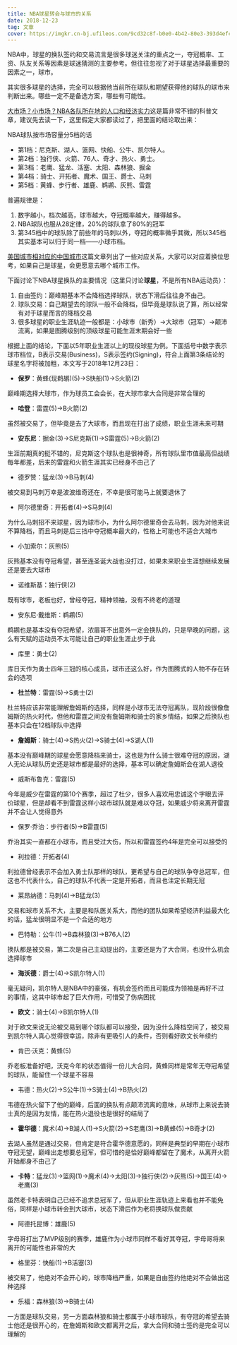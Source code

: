 ```yaml
---
title: NBA球星转会与球市的关系
date: 2018-12-23
tag: 文章
cover: https://imgkr.cn-bj.ufileos.com/9cd32c8f-b0e0-4b42-80e3-393d4efc2467.png
---
```


NBA中，球星的换队签约和交易流言是很多球迷关注的重点之一，夺冠概率、工资、队友关系等因素是球迷猜测的主要参考。但往往忽视了对于球星选择最重要的因素之一，球市。

其实很多球星的选择，完全可以根据他当前所在球队和期望获得他的球队的球市来判断出来。哪些一定不是备选方案，哪些有可能性。

[大市场？小市场？NBA各队所在地的人口和经济实力](https://bbs.hupu.com/8994789.html)这是篇非常不错的科普文章，建议先去读一下，这里假定大家都读过了，把里面的结论取出来：

NBA球队按市场容量分5档的话

- 第1档：尼克斯、湖人、篮网、快船、公牛、凯尔特人。
- 第2档：独行侠、火箭、76人、奇才、热火、勇士。
- 第3档：老鹰、猛龙、活塞、太阳、森林狼、掘金
- 第4档：骑士、开拓者、魔术、国王、爵士、马刺
- 第5档：黄蜂、步行者、雄鹿、鹈鹕、灰熊、雷霆

普遍规律是：

1. 数字越小，档次越高，球市越大，夺冠概率越大，赚得越多。
2. NBA球队也服从28定律，20%的球队拿了80%的冠军
3. 第345档中的球队除了前些年的马刺以外，夺冠的概率微乎其微，所以345档其实基本可以归于同一档——小球市档。

[美国城市相对应的中国城市](https://bbs.hupu.com/9669588.html)这篇文章列出了一些对应关系，大家可以对应着换位思考，如果自己是球星，会更愿意去哪个城市工作。

下面讨论下NBA球星换队的主要情况（这里只讨论**球星**，不是所有NBA运动员）：

1. 自由签约：巅峰期基本不会降档选择球队，状态下滑后往往身不由己。
2. 球队交易：自己期望去的球队一般不会降档，但毕竟是球队说了算，所以经常有对于球星而言的降档交易
3. 很多球星的职业生涯轨迹一般都是：小球市（新秀）->大球市（冠军）->颠沛流离，如果是图腾级别的顶级球星可能生涯末期会好一些

根据上面的结论，下面以5年职业生涯以上的现役球星为例。下面括号中数字表示球市档位，B表示交易(Business)，S表示签约(Signing)，符合上面第3条结论的球星名字将被加粗，本文写于2018年12月23日：

- **保罗**：黄蜂(现鹈鹕)(5)->S快船(1)->S火箭(2)

巅峰期选择大球市，作为球员工会会长，在大球市拿大合同是非常合理的

- **哈登**：雷霆(5)->B火箭(2)

虽然被交易了，但毕竟是去了大球市，而且现在打出了成绩，职业生涯未来可期

- **安东尼**：掘金(3)->S尼克斯(1)->S雷霆(5)->B火箭(2)

生涯前期真的挺不错的，尼克斯这个球队也是很神奇，所有球队里市值最高但战绩每年都差，后来的雷霆和火箭生涯其实已经身不由己了

- 德罗赞：猛龙(3)->B马刺(4)

被交易到马刺万幸是波波维奇还在，不幸是很可能马上就要退休了

- 阿尔德里奇：开拓者(4)->S马刺(4)

为什么马刺招不来球星，因为球市小，为什么阿尔德里奇会去马刺，因为对他来说不算降档，而且马刺是后三挡中夺冠概率最大的，性格上可能也不适合大城市

- 小加索尔：灰熊(5)

灰熊基本没有夺冠希望，甚至连圣诞大战也没打过，如果未来职业生涯想继续发展还是要去大球市

- 诺维斯基：独行侠(2)

既有球市，老板也好，曾经夺冠，精神领袖，没有不终老的道理

- 安东尼·戴维斯：鹈鹕(5)

鹈鹕也是基本没有夺冠希望，浓眉哥不出意外一定会换队的，只是早晚的问题，这么有天赋的运动员不太可能让自己的职业生涯止步于此

- 库里：勇士(2)

库日天作为勇士四年三冠的核心成员，球市还这么好，作为图腾式的人物不存在转会的选项

- **杜兰特**：雷霆(5)->S勇士(2)

杜兰特应该非常能理解詹姆斯的选择，同样是小球市无法夺冠离队，现阶段很像詹姆斯的热火时代，但他和雷霆之间没有詹姆斯和骑士的家乡情结，如果之后换队也基本只会在12档球队中选择

- **詹姆斯**：骑士(4)->S热火(2)->S骑士(4)->S湖人(1)

基本没有巅峰期的球星会愿意降档来骑士，这也是为什么骑士很难夺冠的原因，湖人无论从球队历史还是球市都是最好的选择，基本可以确定詹姆斯会在湖人退役

- 威斯布鲁克：雷霆(5)

今年是威少在雷霆的第10个赛季，超过了杜少，很多人喜欢用忠诚这个字眼去评价球星，但是却看不到雷霆这样小球市球队就是难以夺冠，如果威少将来离开雷霆并不会让人觉得意外

- 保罗·乔治：步行者(5)->B雷霆(5)

乔治其实一直都在小球市，而且受过大伤，所以和雷霆签约4年是完全可以接受的

- 利拉德：开拓者(4)

利拉德曾经表示不会加入勇士队那样的球队，更希望与自己的球队争夺总冠军，但这也不代表什么，自己的球队不代表一定是开拓者，而且也注定长期无冠

- 莱昂纳德：马刺(4)->B猛龙(3)

交易和球市关系不大，主要是和队医关系大，而他的团队如果希望经济利益最大化的话，猛龙很明显不是一个合适的地方

- 巴特勒：公牛(1)->B森林狼(3)->B76人(2)

换队都是被交易，第二次是自己主动提出的，主要还是为了大合同，也没什么机会选择球市

- **海沃德**：爵士(4)->S凯尔特人(1)

毫无疑问，凯尔特人是NBA中的豪强，有机会签约而且可能成为领袖是再好不过的事情，这其中球市起了巨大作用，可惜受了伤病困扰

- **欧文**：骑士(4)->B凯尔特人(1)

对于欧文来说无论被交易到哪个球队都可以接受，因为没什么降档空间了，被交易到凯尔特人真心觉得很幸运，除非有更吸引人的条件，否则看好欧文长年续约

- 肯巴·沃克：黄蜂(5)

乔老板准备好吧，沃克今年的状态值得一份儿大合同，黄蜂同样是常年无夺冠希望的球队，能留住一个球星不容易

- 韦德：热火(2)->S公牛(1)->S骑士(4)->B热火(2)

韦德在热火留下了他的巅峰，后面的换队有点颠沛流离的意味，从球市上来说去骑士真的是因为友情，能在热火退役也是很好的结局了

- **霍华德**：魔术(4)->B湖人(1)->S火箭(2)->S老鹰(3)->B黄蜂(5)->B奇才(2)

去湖人虽然是通过交易，但肯定是符合霍华德意愿的，同样是典型的早期在小球市夺冠无望，巅峰出走想要总冠军，但可惜的是恰好巅峰都留在了魔术，从离开火箭开始都身不由己了

- **卡特**：猛龙(3)->篮网(1)->魔术(4)->太阳(3)->独行侠(2)->灰熊(5)->国王(4)->老鹰(3)

虽然老卡特表明自己已经不追求总冠军了，但从职业生涯轨迹上来看也并不能免俗，同样是小球市转会到大球市，状态下滑后作为老将换球队做贡献

- 阿德托昆博：雄鹿(5)

字母哥打出了MVP级别的赛季，雄鹿作为小球市同样不看好其夺冠，字母哥将来离开的可能性也非常的大

- 格里芬：快船(1)->B活塞(3) 

被交易了，他绝对不会开心的，球市降档严重，如果是自由签约他绝对不会做出这种选择

- 乐福：森林狼(3)->B骑士(4)

一方面是球队交易，另一方面森林狼和骑士都属于小球市球队，有夺冠的希望去骑士他还是很开心的，在詹姆斯和欧文都离开之后，拿大合同和骑士签约是完全可以理解的
